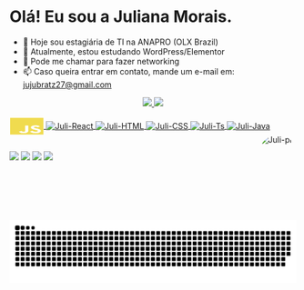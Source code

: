 <h1>Olá! Eu sou a Juliana Morais.</h1>

- 🔭 Hoje sou estagiária de TI na ANAPRO (OLX Brazil)
- 🌱 Atualmente, estou estudando WordPress/Elementor
- 💬 Pode me chamar para fazer networking
- 📫 Caso queira entrar em contato, mande um e-mail em: jujubratz27@gmail.com

<div align="center">
  <a href="https://github.com/freedomjuliana">
  <img height="180em" src="https://github-readme-stats.vercel.app/api?username=freedomjuliana&show_icons=truee&theme=panda&include_all_commits=true&count_private=true"/>
  <img height="180em" src="https://github-readme-stats.vercel.app/api/top-langs/?username=freedomjuliana&layout=compact&langs_count=7&theme=bear"/>
</div>

<div style="display: inline_block"><br>
  <img align="center" alt="Juli-Js" height="30" width="60" src="https://raw.githubusercontent.com/devicons/devicon/master/icons/javascript/javascript-plain.svg">
  <img align="center" alt="Juli-React" height="30" width="60" src="https://img.shields.io/badge/React-20232A?style=for-the-badge&logo=react&logoColor=61DAFB">
  <img align="center" alt="Juli-HTML" height="30" width="60" src="https://img.shields.io/badge/HTML5-E34F26?style=for-the-badge&logo=html5&logoColor=white">
  <img align="center" alt="Juli-CSS" height="30" width="60" src="https://img.shields.io/badge/CSS3-1572B6?style=for-the-badge&logo=css3&logoColor=white">
  <img align="center" alt="Juli-Ts" height="30" width="60" src="https://img.shields.io/badge/TypeScript-007ACC?style=for-the-badge&logo=typescript&logoColor=white">
  <img align="center" alt="Juli-Java" height="30" width="60" src="https://img.shields.io/badge/Java-ED8B00?style=for-the-badge&logo=java&logoColor=white">
  <img align="right" alt="Juli-pic" height="150" style="border-radius:50px;" src="https://cdn.discordapp.com/attachments/374895984897163266/944076007713955850/jujuba.gif">
</div>

##

<div>
  <a href="https://www.instagram.com/freedm1lkyu/" target="_blank"><img src="https://img.shields.io/badge/-Instagram-%23E4405F?style=for-the-badge&logo=instagram&logoColor=white" target="_blank"></a>
 	<a href="https://discord.com/channels/@me/374893414346522625" target="_blank"><img src="https://img.shields.io/badge/Discord-7289DA?style=for-the-badge&logo=discord&logoColor=white" target="_blank"></a> 
  <a href="mailto:jujubratz27@gmail.com"><img src="https://img.shields.io/badge/Gmail-D14836?style=for-the-badge&logo=gmail&logoColor=white"></a>
  <a href="https://www.linkedin.com/in/juliana-morais-5a1a47184/" target="_blank"><img src="https://img.shields.io/badge/-LinkedIn-%230077B5?style=for-the-badge&logo=linkedin&logoColor=white" target="_blank"></a>

  ![Snake animation](https://github.com/freedomjuliana/freedomjuliana/blob/output/github-contribution-grid-snake.svg)
</dev>
